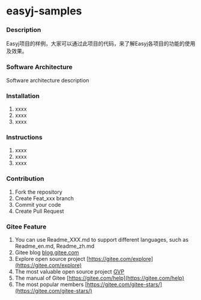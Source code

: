 # easyj-samples

### Description
Easyj项目的样例，大家可以通过此项目的代码，来了解Easyj各项目的功能的使用及效果。

### Software Architecture
Software architecture description

### Installation

1.  xxxx
2.  xxxx
3.  xxxx

### Instructions

1.  xxxx
2.  xxxx
3.  xxxx

### Contribution

1.  Fork the repository
2.  Create Feat_xxx branch
3.  Commit your code
4.  Create Pull Request


### Gitee Feature

1.  You can use Readme\_XXX.md to support different languages, such as Readme\_en.md, Readme\_zh.md
2.  Gitee blog [blog.gitee.com](https://blog.gitee.com)
3.  Explore open source project [https://gitee.com/explore](https://gitee.com/explore)
4.  The most valuable open source project [GVP](https://gitee.com/gvp)
5.  The manual of Gitee [https://gitee.com/help](https://gitee.com/help)
6.  The most popular members  [https://gitee.com/gitee-stars/](https://gitee.com/gitee-stars/)
